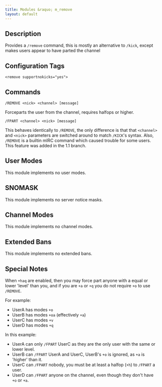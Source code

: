 ```yaml
---
title: Modules &raquo; m_remove
layout: default
---
```


## Description	

Provides a `/remove` command, this is mostly an alternative to
`/kick`, except makes users appear to have parted the channel

## Configuration Tags

`<remove supportnokicks="yes">`

## Commands

`/REMOVE <nick> <channel> [message]`

Forceparts the user from the channel, requires halfops or higher.

`/FPART <channel> <nick> [message]`

This behaves identically to `/REMOVE`, the only difference is that
that `<channel>` and `<nick>` parameters are switched around to match
`/KICK`'s syntax. Also, `/REMOVE` is a builtin mIRC command which
caused trouble for some users. This feature was added in the 1.1
branch.

## User Modes

This module implements no user modes.

## SNOMASK

This module implements no server notice masks.

## Channel Modes

This module implements no channel modes.

## Extended Bans

This module implements no extended bans.

## Special Notes

When `+haq` are enabled, then you may force part anyone with a equal or
lower 'level' than you, and if you are `+a` or `+q` you do not require
`+o` to use `/REMOVE`.

For example:

* UserA has modes `+o`
* UserB has modes `+oa` (effectively `+a`)
* UserC has modes `+v`
* UserD has modes `+q`

In this example:

* UserA can only `/FPART` UserC as they are the only user with the same or lower level.
* UserB can `/FPART` UserA and UserC, UserB's `+o` is ignored, as `+a` is 'higher' than it.
* UserC can `/FPART` nobody, you must be at least a halfop (`+h`) to `/FPART` a user.
* UserD can `/FPART` anyone on the channel, even though they don't have `+o` or `+a`.
